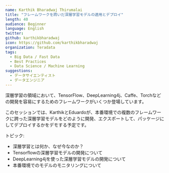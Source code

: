 ```yaml
---
name: Karthik Bharadwaj Thirumalai
title: "フレームワークを跨いだ深層学習モデルの適用とデプロイ"
length: 40
audience: Beginner
language: English
twitter: 
github: karthikbharadwaj
icon: https://github.com/karthikbharadwaj
organization: Teradata
tags:
  - Big Data / Fast Data
  - Best Practices
  - Data Science / Machine Learning
suggestions:
  - データサイエンティスト
  - データエンジニア
---
```

深層学習の領域において、TensorFlow、DeepLearning4j、Caffe、Torchなどの開発を容易にするためのフレームワークがいくつか登場しています。

このセッションでは、KarthikとEduardoが、本番環境での複数のフレームワークに跨った深層学習モデルをどのように開発、エクスポートして、パッケージにしてデプロイするかをデモする予定です。

トピック:  
 - 深層学習とは何か、なぜ今なのか？
 - Tensorflowの深層学習モデルの開発について
 - DeepLearning4jを使った深層学習モデルの開発について
 - 本番環境でのモデルのモニタリングについて
